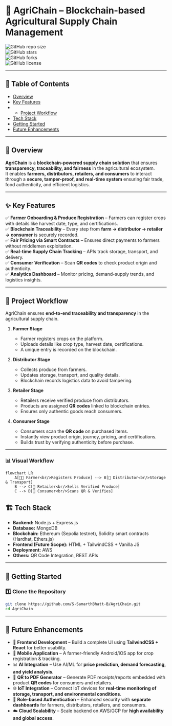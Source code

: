 # 🌱 AgriChain – Blockchain-based Agricultural Supply Chain Management  

![GitHub repo size](https://img.shields.io/github/repo-size/S-SamarthBhatt-B/AgriChain?color=green)  
![GitHub stars](https://img.shields.io/github/stars/S-SamarthBhatt-B/AgriChain?style=social)  
![GitHub forks](https://img.shields.io/github/forks/S-SamarthBhatt-B/AgriChain?style=social)  
![GitHub license](https://img.shields.io/github/license/S-SamarthBhatt-B/AgriChain)  

---

## 📑 Table of Contents
- [Overview](#-overview)
- [Key Features](#-key-features)
- - [Project Workflow](#-project-workflow)
- [Tech Stack](#-tech-stack)
- [Getting Started](#-getting-started)
- [Future Enhancements](#-future-enhancements)
---

## 📌 Overview  
**AgriChain** is a **blockchain-powered supply chain solution** that ensures **transparency, traceability, and fairness** in the agricultural ecosystem.  
It enables **farmers, distributors, retailers, and consumers** to interact through a **secure, tamper-proof, and real-time system** ensuring fair trade, food authenticity, and efficient logistics.  

---

## ✨ Key Features  
✅ **Farmer Onboarding & Produce Registration** – Farmers can register crops with details like harvest date, type, and certifications.  
✅ **Blockchain Traceability** – Every step from **farm → distributor → retailer → consumer** is securely recorded.  
✅ **Fair Pricing via Smart Contracts** – Ensures direct payments to farmers without middlemen exploitation.  
✅ **Real-time Supply Chain Tracking** – APIs track storage, transport, and delivery.  
✅ **Consumer Verification** – Scan **QR codes** to check product origin and authenticity.  
✅ **Analytics Dashboard** – Monitor pricing, demand-supply trends, and logistics insights.  

---

## 🔗 Project Workflow  

AgriChain ensures **end-to-end traceability and transparency** in the agricultural supply chain.  

1. **Farmer Stage**  
   - Farmer registers crops on the platform.  
   - Uploads details like crop type, harvest date, certifications.  
   - A unique entry is recorded on the blockchain.  

2. **Distributor Stage**  
   - Collects produce from farmers.  
   - Updates storage, transport, and quality details.  
   - Blockchain records logistics data to avoid tampering.  

3. **Retailer Stage**  
   - Retailers receive verified produce from distributors.  
   - Products are assigned **QR codes** linked to blockchain entries.  
   - Ensures only authentic goods reach consumers.  

4. **Consumer Stage**  
   - Consumers scan the **QR code** on purchased items.  
   - Instantly view product origin, journey, pricing, and certifications.  
   - Builds trust by verifying authenticity before purchase.  

---

### 📊 Visual Workflow  

```mermaid
flowchart LR
    A[👩‍🌾 Farmer<br/>Registers Produce] --> B[🚚 Distributor<br/>Storage & Transport]
    B --> C[🏬 Retailer<br/>Sells Verified Produce]
    C --> D[🛒 Consumer<br/>Scans QR & Verifies]
```

## 🏗️ Tech Stack  

- **Backend:** Node.js + Express.js  
- **Database:** MongoDB  
- **Blockchain:** Ethereum (Sepolia testnet), Solidity smart contracts (Hardhat, Ethers.js)  
- **Frontend (Future Scope):** HTML + TailwindCSS + Vanilla JS  
- **Deployment:** AWS  
- **Others:** QR Code Integration, REST APIs  

---

## 🚀 Getting Started  

### 1️⃣ Clone the Repository  
```bash
git clone https://github.com/S-SamarthBhatt-B/AgriChain.git
cd AgriChain
```

---

## 🔮 Future Enhancements  

- 📱 **Frontend Development** – Build a complete UI using **TailwindCSS + React** for better usability.  
- 📲 **Mobile Application** – A farmer-friendly Android/iOS app for crop registration & tracking.  
- 📊 **AI Integration** – Use AI/ML for **price prediction, demand forecasting, and yield analysis**.  
- 📑 **QR to PDF Generator** – Generate PDF receipts/reports embedded with product **QR codes** for consumers and retailers.  
- 🌐 **IoT Integration** – Connect IoT devices for **real-time monitoring of storage, transport, and environmental conditions**.  
- 🔐 **Role-based Authentication** – Enhanced security with **separate dashboards** for farmers, distributors, retailers, and consumers.  
- ☁️ **Cloud Scalability** – Scale backend on AWS/GCP for **high availability and global access**.  
